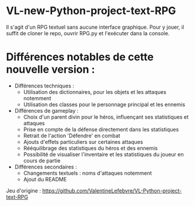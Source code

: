 # VL-new-Python-project-text-RPG

Il s'agit d'un RPG textuel sans aucune interface graphique.
Pour y jouer, il suffit de cloner le repo, ouvrir RPG.py et l'exécuter dans la console.

# Différences notables de cette nouvelle version :

  - Différences techniques :
    * Utilisation des dictionnaires, pour les objets et les attaques notemment
    * Utilisation des classes pour le personnage principal et les ennemis
  - Différences de gameplay :
    * Choix d'un parent divin pour le héros, influençant ses statistiques et attaques
    * Prise en compte de la défense directement dans les statistiques
    * Retrait de l'action 'Défendre' en combat
    * Ajouts d'effets particuliers sur certaines attaques
    * Rééquilibrage des statistiques du héros et des ennemis
    * Possibilité de visualiser l'inventaire et les statistiques du joueur en cours de partie
  - Différences secondaires :
    * Changements textuels : noms d'attaques notemment
	* Ajout du README

Jeu d'origine : https://github.com/ValentineLefebvre/VL-Python-project-text-RPG